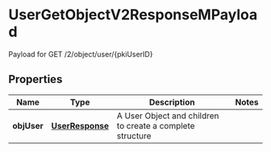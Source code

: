 

# UserGetObjectV2ResponseMPayload

Payload for GET /2/object/user/{pkiUserID}

## Properties

| Name | Type | Description | Notes |
|------------ | ------------- | ------------- | -------------|
|**objUser** | [**UserResponse**](UserResponse.md) | A User Object and children to create a complete structure |  |



